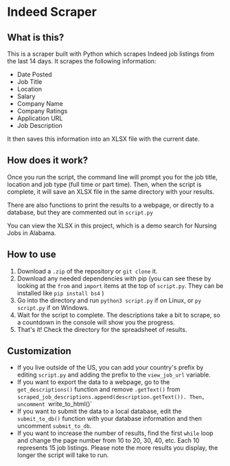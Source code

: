# Indeed Scraper

## What is this?

This is a scraper built with Python which scrapes Indeed job listings from the last 14 days. It scrapes the following information:

- Date Posted
- Job Title
- Location
- Salary
- Company Name
- Company Ratings
- Application URL
- Job Description

It then saves this information into an XLSX file with the current date.

## How does it work?

Once you run the script, the command line will prompt you for the job title, location and job type (full time or part time). Then, when the script is complete, it will save an XLSX file in the same directory with your results.

There are also functions to print the results to a webpage, or directly to a database, but they are commented out in `script.py`

You can view the XLSX in this project, which is a demo search for Nursing Jobs in Alabama.

## How to use

1. Download a `.zip` of the repository or `git clone` it.
2. Download any needed dependencies with pip (you can see these by looking at the `from` and `import` items at the top of `script.py`. They can be installed like `pip install bs4` )
3. Go into the directory and run `python3 script.py` if on Linux, or `py script.py` if on Windows.
4. Wait for the script to complete. The descriptions take a bit to scrape, so a countdown in the console will show you the progress.
5. That's it! Check the directory for the spreadsheet of results.

## Customization
- If you live outside of the US, you can add your country's prefix by editing `script.py` and adding the prefix to the `view_job_url` variable.
- If you want to export the data to a webpage, go to the `get_descriptions()` function and remove `.getText()` from `scraped_job_descriptions.append(description.getText()). Then, uncomment `write_to_html()`
- If you want to submit the data to a local database, edit the `submit_to_db()` function with your database information and then uncomment `submit_to_db`.
- If you want to increase the number of results, find the first `while` loop and change the page number from 10 to 20, 30, 40, etc. Each 10 represents 15 job listings. Please note the more results you display, the longer the script will take to run.